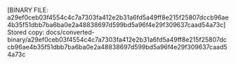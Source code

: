 [BINARY FILE: a29ef0ceb03f4554c4c7a7303fa412e2b31a6fd5a49ff8e215f25807dccb96ae4b35f51dbb7ba6ba0e2a48838697d599bd5a96f4e29f309637caad54a73c]
Stored copy: docs/converted-binary/a29ef0ceb03f4554c4c7a7303fa412e2b31a6fd5a49ff8e215f25807dccb96ae4b35f51dbb7ba6ba0e2a48838697d599bd5a96f4e29f309637caad54a73c
